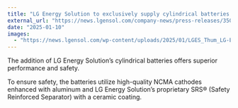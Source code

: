 ```yaml
---
title: "LG Energy Solution to exclusively supply cylindrical batteries for Aptera’s solar electric vehicles"
external_url: "https://news.lgensol.com/company-news/press-releases/3501/"
date: "2025-01-10"
images:
  - "https://news.lgensol.com/wp-content/uploads/2025/01/LGES_Thum_LG-Energy-Solution-signed-an-MOU-with-Aptera-and-CTNS_JPG_449KB-400x235.png"
---
```


The addition of LG Energy Solution’s cylindrical batteries offers superior performance and safety.

To ensure safety, the batteries utilize high-quality NCMA cathodes enhanced with aluminum and LG Energy Solution’s proprietary SRS® (Safety Reinforced Separator) with a ceramic coating.